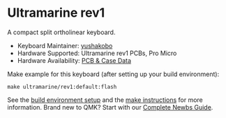 # Ultramarine rev1

A compact split ortholinear keyboard.

* Keyboard Maintainer: [yushakobo](https://github.com/yushakobo)
* Hardware Supported: Ultramarine rev1 PCBs, Pro Micro
* Hardware Availability: [PCB & Case Data](https://github.com/MakotoKurauchi/ultramarine)

Make example for this keyboard (after setting up your build environment):

    make ultramarine/rev1:default:flash

See the [build environment setup](https://docs.qmk.fm/#/getting_started_build_tools) and the [make instructions](https://docs.qmk.fm/#/getting_started_make_guide) for more information. Brand new to QMK? Start with our [Complete Newbs Guide](https://docs.qmk.fm/#/newbs).

